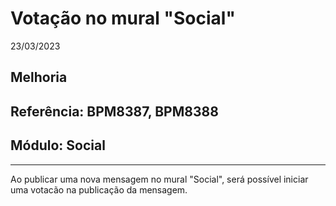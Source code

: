 # Votação no mural "Social"
23/03/2023
## Melhoria
## Referência: BPM8387, BPM8388
## Módulo: Social
***

Ao publicar uma nova mensagem no mural "Social", será possível iniciar uma votacão na publicação da mensagem.